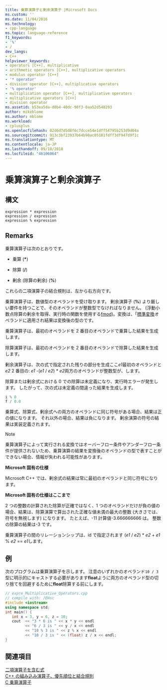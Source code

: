 ```yaml
---
title: 乗算演算子と剰余演算子 |Microsoft Docs
ms.custom: ''
ms.date: 11/04/2016
ms.technology:
- cpp-language
ms.topic: language-reference
f1_keywords:
- '%'
- /
dev_langs:
- C++
helpviewer_keywords:
- operators [C++], multiplicative
- arithmetic operators [C++], multiplicative operators
- modulus operator [C++]
- '* operator'
- division operator [C++], multiplicative operators
- '% operator'
- multiplication operator [C++], multiplicative operators
- multiplicative operators [C++]
- division operator
ms.assetid: b53ea5da-d0b4-40dc-98f3-0aa52d548293
author: mikeblome
ms.author: mblome
ms.workload:
- cplusplus
ms.openlocfilehash: 02d6d7d5d8f6c7dcce54e1dff54795b253d9d04a
ms.sourcegitcommit: 913c3bf23937b64b90ac05181fdff3df947d9f1c
ms.translationtype: MT
ms.contentlocale: ja-JP
ms.lasthandoff: 09/18/2018
ms.locfileid: "46106064"
---
```

# <a name="multiplicative-operators-and-the-modulus-operator"></a>乗算演算子と剰余演算子

## <a name="syntax"></a>構文

```
expression * expression 
expression / expression 
expression % expression
```

## <a name="remarks"></a>Remarks

乗算演算子は次のとおりです。

- 乗算 (<strong>\*</strong>)

- 除算 (**/**)

- 剰余 (除算の剰余) (**%**)

これらの二項演算子の結合規則は、左から右方向です。

乗算演算子は、数値型のオペランドを受け取ります。 剰余演算子 (**%**) より厳しい要件を持つことで、そのオペランドが整数型でなければなりません。 (浮動小数点除算の剰余を取得、実行時の関数を使用する[fmod](../c-runtime-library/reference/fmod-fmodf.md))。変換は、「[標準変換](standard-conversions.md)オペランドに適用され結果は変換後の型のです。

乗算演算子は、最初のオペランドを 2 番目のオペランドで乗算した結果を生成します。

除算演算子は、最初のオペランドを 2 番目のオペランドで除算した結果を生成します。

剰余演算子は、次の式で指定された残りの部分を生成ここ*e1*最初のオペランドと*e2* 2 番目の: *e1* -(*e1* /  *e2*) \* *e2*両方のオペランドが整数型が、します。

除算または剰余式における 0 での除算は未定義になり、実行時エラーが発生します。 したがって、次の式は未定義の間違った結果を生成します。

```cpp
i % 0
f / 0.0
```

乗算式、除算式、剰余式への両方のオペランドに同じ符号がある場合、結果は正の値になります。 それ以外の場合、結果は負になります。 剰余演算の符号の結果は実装定義されます。

> [!NOTE]
>  乗算演算子によって実行される変換ではオーバーフロー条件やアンダーフロー条件が提供されないため、乗算演算の結果を変換後のオペランドの型で表すことができない場合、情報が失われる可能性があります。

**Microsoft 固有の仕様**

Microsoft C++ では、剰余式の結果は常に最初のオペランドと同じ符号になります。

**Microsoft 固有の仕様はここまで**

2 つの整数の計算された除算が正確ではなく、1 つのオペランドだけが負の値の場合、結果は、除算演算で算出された正確な値未満の最大の整数 (大きさでは、符号を無視します) になります。 たとえば、-11 計算値-3.666666666 は。 整数の除算の結果は-3 です。

乗算演算子の間のリレーションシップは、id で指定されます (*e1* / *e2*) \* *e2*  +  *e1* % *e2* == *e1*します。

## <a name="example"></a>例

次のプログラムは乗算演算子を示します。 注意のいずれかのオペランド`10 / 3`型に明示的にキャストする必要があります**float**ように両方のオペランド型の切り捨てを回避するために**float**除算する前にします。

```cpp
// expre_Multiplicative_Operators.cpp
// compile with: /EHsc
#include <iostream>
using namespace std;
int main() {
   int x = 3, y = 6, z = 10;
   cout  << "3 * 6 is " << x * y << endl
         << "6 / 3 is " << y / x << endl
         << "10 % 3 is " << z % x << endl
         << "10 / 3 is " << (float) z / x << endl;
}
```

## <a name="see-also"></a>関連項目

[二項演算子を含む式](../cpp/expressions-with-binary-operators.md)<br/>
[C++ の組み込み演算子、優先順位と結合規則](../cpp/cpp-built-in-operators-precedence-and-associativity.md)<br/>
[C 乗算演算子](../c-language/c-multiplicative-operators.md)